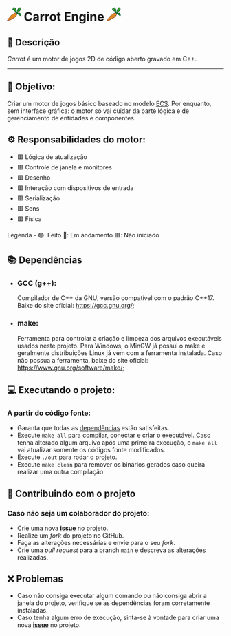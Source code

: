 # ![Carrot Icon](./icon.png) Carrot Engine ![Carrot Icon](./icon.png)

## :book: Descrição

*Carrot* é um motor de jogos 2D de código aberto gravado em C++.

---

## :dart: Objetivo:

Criar um motor de jogos básico baseado no modelo [ECS](https://pt.wikipedia.org/wiki/Entity-component-system). Por enquanto, sem interface gráfica: o motor só vai cuidar da parte lógica e de gerenciamento de entidades e componentes.

## :gear: Responsabilidades do motor:

- 🟥 Lógica de atualização
- 🟥 Controle de janela e monitores
- 🟥 Desenho
- 🟥 Interação com dispositivos de entrada
- 🟥 Serialização
- 🟥 Sons
- 🟥 Física

Legenda - 🟢: Feito 🔶: Em andamento 🟥: Não iniciado


## <a name="dependencias"></a> :books: Dependências

- ### GCC (g++):
    
    Compilador de C++ da GNU, versão compatível com o padrão C++17. Baixe do site oficial: https://gcc.gnu.org/;

- ### make:
    
    Ferramenta para controlar a criação e limpeza dos arquivos executáveis usados neste projeto. Para Windows, o MinGW já possui o make e geralmente distribuições Linux já vem com a ferramenta instalada. Caso não possua a ferramenta, baixe do site oficial: https://www.gnu.org/software/make/;


## :computer: Executando o projeto:

### A partir do código fonte:

- Garanta que todas as [dependências](#dependencias) estão satisfeitas.
- Execute `make all` para compilar, conectar e criar o executável. Caso tenha alterado algum arquivo após uma primeira execução, o `make all` vai atualizar somente os códigos fonte modificados.
- Execute `./out` para rodar o projeto.
- Execute `make clean` para remover os binários gerados caso queira realizar uma outra compilação.


## :busts_in_silhouette: Contribuindo com o projeto

### Caso não seja um colaborador do projeto:

- Crie uma nova [**issue**](https://github.com/Gaizgrol/Carrot/issues) no projeto.
- Realize um *fork* do projeto no GitHub.
- Faça as alterações necessárias e envie para o seu *fork*.
- Crie uma *pull request* para a branch `main` e descreva as alterações realizadas.

## :x: Problemas

- Caso não consiga executar algum comando ou não consiga abrir a janela do projeto, verifique se as dependências foram corretamente instaladas.
- Caso tenha algum erro de execução, sinta-se à vontade para criar uma nova [**issue**](https://github.com/Gaizgrol/Carrot/issues) no projeto.
